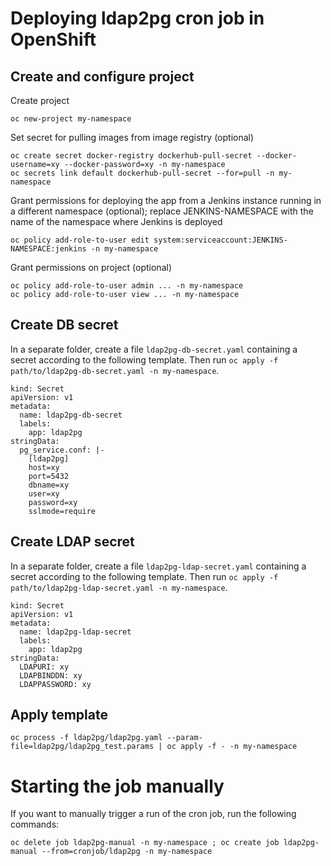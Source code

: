 # Deploying ldap2pg cron job in OpenShift

## Create and configure project

Create project
```
oc new-project my-namespace
```

Set secret for pulling images from image registry (optional)
```
oc create secret docker-registry dockerhub-pull-secret --docker-username=xy --docker-password=xy -n my-namespace
oc secrets link default dockerhub-pull-secret --for=pull -n my-namespace
```

Grant permissions for deploying the app
from a Jenkins instance running in a different namespace (optional);
replace JENKINS-NAMESPACE with the name of the namespace
where Jenkins is deployed
```
oc policy add-role-to-user edit system:serviceaccount:JENKINS-NAMESPACE:jenkins -n my-namespace
```

Grant permissions on project (optional)
```
oc policy add-role-to-user admin ... -n my-namespace
oc policy add-role-to-user view ... -n my-namespace
```

## Create DB secret

In a separate folder, create a file `ldap2pg-db-secret.yaml`
containing a secret according to the following template.
Then run `oc apply -f path/to/ldap2pg-db-secret.yaml -n my-namespace`.

```
kind: Secret
apiVersion: v1
metadata:
  name: ldap2pg-db-secret
  labels:
    app: ldap2pg
stringData:
  pg_service.conf: |-
    [ldap2pg]
    host=xy
    port=5432
    dbname=xy
    user=xy
    password=xy
    sslmode=require
```

## Create LDAP secret

In a separate folder, create a file `ldap2pg-ldap-secret.yaml`
containing a secret according to the following template.
Then run `oc apply -f path/to/ldap2pg-ldap-secret.yaml -n my-namespace`.

```
kind: Secret
apiVersion: v1
metadata:
  name: ldap2pg-ldap-secret
  labels:
    app: ldap2pg
stringData:
  LDAPURI: xy
  LDAPBINDDN: xy
  LDAPPASSWORD: xy
```

## Apply template

```
oc process -f ldap2pg/ldap2pg.yaml --param-file=ldap2pg/ldap2pg_test.params | oc apply -f - -n my-namespace
```

# Starting the job manually

If you want to manually trigger a run of the cron job,
run the following commands:

```
oc delete job ldap2pg-manual -n my-namespace ; oc create job ldap2pg-manual --from=cronjob/ldap2pg -n my-namespace
```
